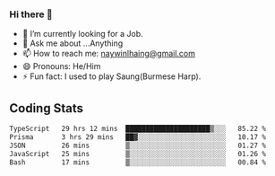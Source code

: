### Hi there 👋

- 🔭 I’m currently looking for a Job.
- 💬 Ask me about ...Anything
- 📫 How to reach me: naywinlhaing@gmail.com
- 😄 Pronouns: He/Him
- ⚡ Fun fact: I used to play Saung(Burmese Harp).


## Coding Stats
<!--START_SECTION:waka-->

```txt
TypeScript   29 hrs 12 mins  █████████████████████▒░░░   85.22 %
Prisma       3 hrs 29 mins   ██▓░░░░░░░░░░░░░░░░░░░░░░   10.17 %
JSON         26 mins         ▒░░░░░░░░░░░░░░░░░░░░░░░░   01.27 %
JavaScript   25 mins         ▒░░░░░░░░░░░░░░░░░░░░░░░░   01.26 %
Bash         17 mins         ▒░░░░░░░░░░░░░░░░░░░░░░░░   00.84 %
```

<!--END_SECTION:waka-->
